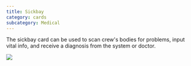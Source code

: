 ```yaml
---
title: Sickbay
category: cards
subcategory: Medical
---
```

The sickbay card can be used to scan crew's bodies for problems, input vital info, and receive a diagnosis from the system or doctor.



![](/img/screen-shot-2019-04-01-at-8.59.00-pm.png)
